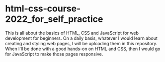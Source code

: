 # html-css-course-2022_for_self_practice
This is all about the basics of HTML, CSS and JavaScript for web development for beginners.
On a daily basis, whatever I would learn about creating and styling web pages, I will be uploading them in this repository. 
When I'll be done with a good hands-on on HTML and CSS, then I would go for JavaScript to make those pages responsive.
